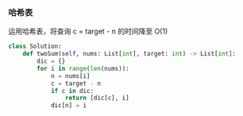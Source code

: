 ### 哈希表
运用哈希表，将查询 c = target - n 的时间降至 O(1)

```py
class Solution:
    def twoSum(self, nums: List[int], target: int) -> List[int]:
        dic = {}
        for i in range(len(nums)):
            n = nums[i]
            c = target - n
            if c in dic:
                return [dic[c], i]
            dic[n] = i
```
